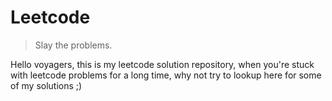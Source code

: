 # Leetcode
> Slay the problems.

Hello voyagers, this is my leetcode solution repository, when you're stuck with leetcode problems for a long time,
why not try to lookup here for some of my solutions ;)
